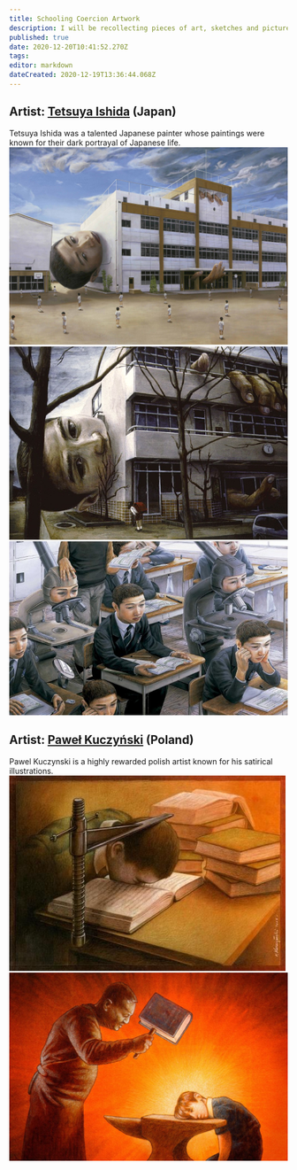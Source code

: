 ```yaml
---
title: Schooling Coercion Artwork
description: I will be recollecting pieces of art, sketches and pictures that metaphorically show the reality of the coercion in the schooling system.
published: true
date: 2020-12-20T10:41:52.270Z
tags: 
editor: markdown
dateCreated: 2020-12-19T13:36:44.068Z
---
```


## Artist: [Tetsuya Ishida](https://en.wikipedia.org/wiki/Tetsuya_Ishida) (Japan)
Tetsuya Ishida was a talented Japanese painter whose paintings were known for their dark portrayal of Japanese life.
![trapped_in_the_school_ishida.jpg](/blogs/guillem/trapped_in_the_school_ishida.jpg)
![tetsuya_ishida_2.jpg](/blogs/guillem/tetsuya_ishida_2.jpg)
![ishida__school_miscroscope.jpg](/blogs/guillem/ishida__school_miscroscope.jpg)


## Artist: [Paweł Kuczyński](https://en.wikipedia.org/wiki/Pawe%C5%82_Kuczy%C5%84ski) (Poland)
Pawel Kuczynski is a highly rewarded polish artist known for his satirical illustrations.
![coerced_schooling__face_to_book.jpg](/blogs/guillem/coerced_schooling__face_to_book.jpg)
![book_hammering_kid.jpg](/blogs/book_hammering_kid.jpg)
